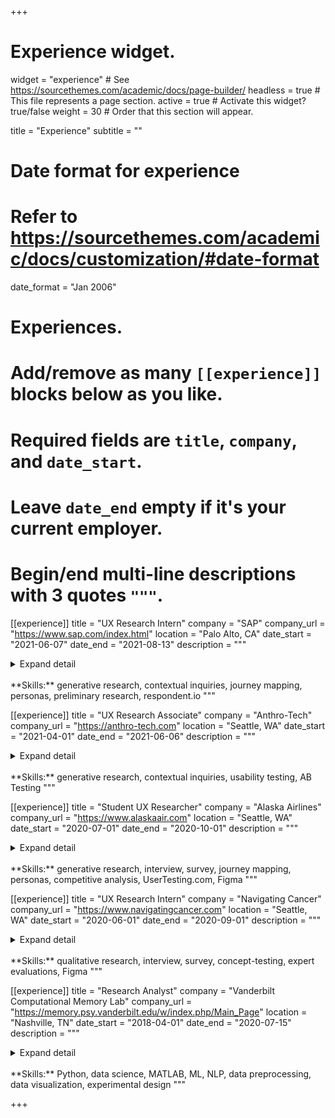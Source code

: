 +++
# Experience widget.
widget = "experience"  # See https://sourcethemes.com/academic/docs/page-builder/
headless = true  # This file represents a page section.
active = true  # Activate this widget? true/false
weight = 30  # Order that this section will appear.

title = "Experience"
subtitle = ""

# Date format for experience
#   Refer to https://sourcethemes.com/academic/docs/customization/#date-format
date_format = "Jan 2006"

# Experiences.
#   Add/remove as many `[[experience]]` blocks below as you like.
#   Required fields are `title`, `company`, and `date_start`.
#   Leave `date_end` empty if it's your current employer.
#   Begin/end multi-line descriptions with 3 quotes `"""`.

[[experience]]
  title = "UX Research Intern"
  company = "SAP"
  company_url = "https://www.sap.com/index.html"
  location = "Palo Alto, CA"
  date_start = "2021-06-07"
  date_end = "2021-08-13"
  description = """
  <details>
  <summary> Expand detail </summary>

- Owned the generative research in B2B product from initial study planning, recruiting, moderating contextual inquiries, analyzing data, and delivering recommendations to UX managers, designers, product and developer team

- Informed the stakeholders about the key user needs and pain points through journey maps, which served as the foundation for ideating and concept-testing as next step

- Spearheaded in building a UX framework, adopted by the product team, to evangelize research within the design process by actively engaging the stakeholders through collaborative workshops
</details><br>
  **Skills:** generative research, contextual inquiries, journey mapping, personas, preliminary research, respondent.io
  """


[[experience]]
  title = "UX Research Associate"
  company = "Anthro-Tech"
  company_url = "https://anthro-tech.com"
  location = "Seattle, WA"
  date_start = "2021-04-01"
  date_end = "2021-06-06"
  description = """
  <details>
  <summary> Expand detail </summary>

- Improved web and mobile usability across 7 different projects with a 2-week turnover through comparative usability studies and interviews

- Collaborated with senior researchers in moderating and analyzing data to synthesize insights and recommendations for clients including WA state agencies and Facebook

</details><br>
  **Skills:** generative research, contextual inquiries, usability testing, AB Testing
  """


[[experience]]
  title = "Student UX Researcher"
  company = "Alaska Airlines"
  company_url = "https://www.alaskaair.com"
  location = "Seattle, WA"
  date_start = "2020-07-01"
  date_end = "2020-10-01"
  description = """
  <details>
  <summary> Expand detail </summary>

- Moderated 30 qualitative interviews with users from 6 different airlines, and conducted competitive analysis to benchmark the travel experience during the pandemic

- Visualized users’ core values and motivations at different touch points in the travel experiences through interactive journey mapping

- Delivered 4 key insights and recommendations to improve users’ upgrade experience to stakeholders including a research manager, designers, and e-commerce team
</details><br>
  **Skills:** generative research, interview, survey, journey mapping, personas, competitive analysis, UserTesting.com, Figma
  """

[[experience]]
  title = "UX Research Intern"
  company = "Navigating Cancer"
  company_url = "https://www.navigatingcancer.com"
  location = "Seattle, WA"
  date_start = "2020-06-01"
  date_end = "2020-09-01"
  description = """
  <details>
  <summary> Expand detail </summary>

  - Ideated new features based on user stories prioritized from surveys and qualitative interviews with 6 cancer patients and survivors

  - Iterated prototype through expert evaluations and concept-testing with 8 users including clinicians and patients

  - Collaborated with an internationally-distributed, cross-functional team of researchers, designers, and a product manager to improve patients’ symptom management and engagement with the health tracker
</details><br>
  **Skills:** qualitative research, interview, survey, concept-testing, expert evaluations, Figma
  """

[[experience]]
  title = "Research Analyst"
  company = "Vanderbilt Computational Memory Lab"
  company_url = "https://memory.psy.vanderbilt.edu/w/index.php/Main_Page"
  location = "Nashville, TN"
  date_start = "2018-04-01"
  date_end = "2020-07-15"
  description = """
  <details><summary> Expand detail </summary>

- Conducted quantitative research (t-test, regression, correlation, ML, NLP) and data visualization to present findings at international conferences

- Devised automated data processing pipeline that converts participants’ speech to textual data, analyzes task performance, builds data frame, and summarizes results

- Administered over 200 experiments and mentored undergraduates in coding, data processing and analysis and designing their own experiments

</details><br>
  **Skills:** Python, data science, MATLAB, ML, NLP, data preprocessing, data visualization, experimental design
  """

+++
